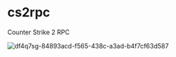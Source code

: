 # cs2rpc
Counter Strike 2 RPC

![df4q7sg-84893acd-f565-438c-a3ad-b4f7cf63d587](https://github.com/ethangwaddell/cs2rpc/assets/40289304/29fc79ab-0331-4678-aade-6acfe5c8909b)
